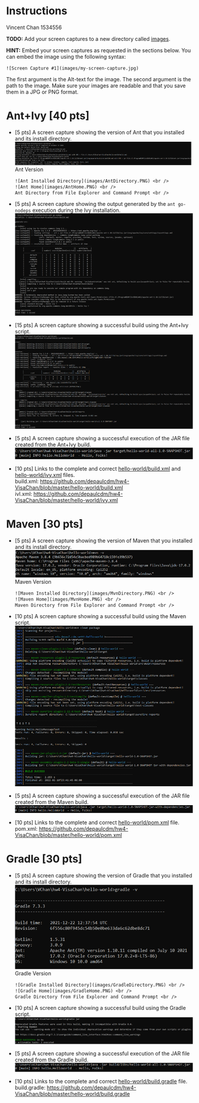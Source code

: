 # Instructions
Vincent Chan 1534556

**TODO:** Add your screen captures to a new directory called [images](images).

**HINT:** Embed your screen captures as requested in the sections below. You can embed the image using the following syntax:

```
![Screen Capture #1](images/my-screen-capture.jpg)
```

The first argument is the Alt-text for the image. The second argument is the path to the image. Make sure your images are readable and that you save them in a JPG or PNG format.

# Ant+Ivy [40 pts]
- [5 pts] A screen capture showing the version of Ant that you installed and its install directory. <br />
	  ![Ant Version](images/AntVersion.PNG) <br />
	  Ant Version <br />

	  ![Ant Installed Directory](images/AntDirectory.PNG) <br />
	  ![Ant Home](images/AntHome.PNG) <br />
	  Ant Directory from File Explorer and Command Prompt <br />

- [5 pts] A screen capture showing the output generated by the `ant go-nodeps` execution during the Ivy installation. <br />
	  ![Ant Go-nodeps](images/ivyAfter.PNG) <br />
- [15 pts] A screen capture showing a successful build using the Ant+Ivy script. <br />
	  ![Ant Build](images/AntBuild.PNG) <br />
- [5 pts] A screen capture showing a successful execution of the JAR file created from the Ant+Ivy build. <br />
	  ![Ant Execution](images/AntExecution.PNG) <br />
- [10 pts] Links to the complete and correct [hello-world/build.xml](hello-world/build.xml) and [hello-world/ivy.xml](hello-world/ivy.xml) files. <br />
	  build.xml: https://github.com/depaulcdm/hw4-VisaChan/blob/master/hello-world/build.xml <br />
	  ivl.xml: https://github.com/depaulcdm/hw4-VisaChan/blob/master/hello-world/ivy.xml <br />
	

# Maven [30 pts]
- [5 pts] A screen capture showing the version of Maven that you installed and its install directory. <br />
	  ![Maven Version](images/MvnVersion.PNG) <br />
	  Maven Version <br />

	  ![Maven Installed Directory](images/MvnDirectory.PNG) <br />
	  ![Maven Home](images/MvnHome.PNG) <br />
	  Maven Directory from File Explorer and Command Prompt <br />

- [10 pts] A screen capture showing a successful build using the Maven script. <br />
	  ![Maven Build](images/MvnBuild.PNG) <br />
- [5 pts] A screen capture showing a successful execution of the JAR file created from the Maven build. <br />
	  ![Maven Execution](images/MvnExecution.PNG) <br />
- [10 pts] Links to the complete and correct [hello-world/pom.xml](hello-world/pom.xml) file. <br />
	  pom.xml: https://github.com/depaulcdm/hw4-VisaChan/blob/master/hello-world/pom.xml <br />

# Gradle [30 pts]
- [5 pts] A screen capture showing the version of Gradle that you installed and its install directory. <br />
	  ![Gradle Version](images/GradleVersion.PNG) <br />
	  Gradle Version <br />

	  ![Gradle Installed Directory](images/GradleDirectory.PNG) <br />
	  ![Gradle Home](images/GradleHome.PNG) <br />
	  Gradle Directory from File Explorer and Command Prompt <br />

- [10 pts] A screen capture showing a successful build using the Gradle script. <br />
	  ![Gradle Version](images/GradleBuild.PNG) <br />
- [5 pts] A screen capture showing a successful execution of the JAR file created from the Gradle build. <br />
	  ![Gradle Execution](images/GradleExecution.PNG) <br />
- [10 pts] Links to the complete and correct [hello-world/build.gradle](hello-world/build.gradle) file. <br />
	  build.gradle: https://github.com/depaulcdm/hw4-VisaChan/blob/master/hello-world/build.gradle <br />

